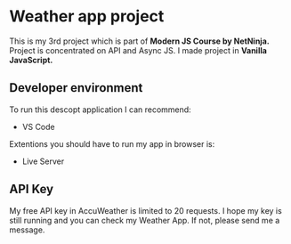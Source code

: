 # Weather app project
This is my 3rd project which is part of **Modern JS Course by NetNinja.** Project is concentrated on API and Async JS. I made project in **Vanilla JavaScript.**

## Developer environment

To run this descopt application I can recommend:
- VS Code

Extentions you should have to run my app in browser is:
- Live Server

## API Key
My free API key in AccuWeather is limited to 20 requests. I hope my key is still running and you can check my Weather App. If not, please send me a message.
